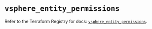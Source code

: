# `vsphere_entity_permissions`

Refer to the Terraform Registry for docs: [`vsphere_entity_permissions`](https://registry.terraform.io/providers/hashicorp/vsphere/2.8.0/docs/resources/entity_permissions).
